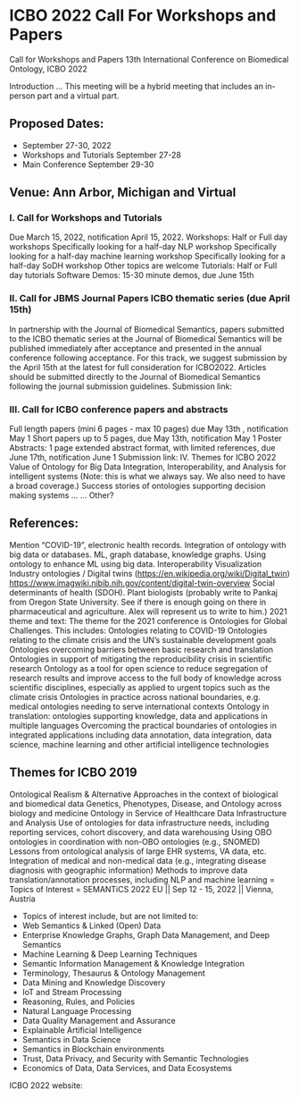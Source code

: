# ICBO 2022 Call For Workshops and Papers

Call for Workshops and Papers
13th International Conference on Biomedical Ontology, ICBO 2022

Introduction ... 
This meeting will be a hybrid meeting that includes an in-person part and a virtual part.

## Proposed Dates: 
- September 27-30, 2022
- Workshops and Tutorials September 27-28
- Main Conference September 29-30

## Venue: Ann Arbor, Michigan and Virtual
### I. Call for Workshops and Tutorials
Due March 15, 2022, notification April 15, 2022.
Workshops: Half or Full day workshops
Specifically looking for a half-day NLP workshop
Specifically looking for a half-day machine learning workshop
Specifically looking for a half-day SoDH workshop
Other topics are welcome
Tutorials: Half or Full day tutorials
Software Demos: 15-30 minute demos, due June 15th
### II. Call for JBMS Journal Papers ICBO thematic series (due April 15th)
In partnership with the Journal of Biomedical Semantics, papers submitted to the ICBO thematic series at the Journal of Biomedical Semantics will be published immediately after acceptance and presented in the annual conference following acceptance. For this track, we suggest submission by the April 15th at the latest for full consideration for ICBO2022. Articles should be submitted directly to the Journal of Biomedical Semantics following the journal submission guidelines.
Submission link:
### III. Call for ICBO conference papers and abstracts 
Full length papers (mini 6 pages - max 10 pages) due May 13th , notification May 1
Short papers up to 5 pages, due May 13th, notification May 1
Poster Abstracts:  1 page extended abstract format, with limited references, due June 17th, notification June 1
Submission link:
IV. Themes for ICBO 2022
Value of Ontology for Big Data Integration, Interoperability, and Analysis for intelligent systems (Note: this is what we always say. We also need to have a broad coverage.)
Success stories of ontologies supporting decision making systems … … 
Other?

## References: 
Mention “COVID-19”, electronic health records. 
Integration of ontology with big data or databases. 
ML, graph database, knowledge graphs. Using ontology to enhance ML using big data.
Interoperability 
Visualization
Industry ontologies / Digital twins (https://en.wikipedia.org/wiki/Digital_twin) https://www.imagwiki.nibib.nih.gov/content/digital-twin-overview 
Social determinants of health (SDOH).
Plant biologists (probably write to Pankaj from Oregon State University. See if there is enough going on there in pharmaceutical and agriculture. Alex will represent us to write to him.) 
2021 theme and text:
The theme for the 2021 conference is Ontologies for Global Challenges. This includes: 
Ontologies relating to COVID-19
Ontologies relating to the climate crisis and the UN’s sustainable development goals
Ontologies overcoming barriers between basic research and translation
Ontologies in support of mitigating the reproducibility crisis in scientific research
Ontology as a tool for open science to reduce segregation of research results and improve access to the full body of knowledge across scientific disciplines, especially as applied to urgent topics such as the climate crisis
Ontologies in practice across national boundaries, e.g. medical ontologies needing to serve international contexts
Ontology in translation: ontologies supporting knowledge, data and applications in multiple languages
Overcoming the practical boundaries of ontologies in integrated applications including data annotation, data integration, data science, machine learning and other artificial intelligence technologies

## Themes for ICBO 2019
Ontological Realism & Alternative Approaches in the context of biological and biomedical data
Genetics, Phenotypes, Disease, and Ontology across biology and medicine
Ontology in Service of Healthcare Data Infrastructure and Analysis
Use of ontologies for data infrastructure needs, including reporting services, cohort discovery, and data warehousing
Using OBO ontologies in coordination with non-OBO ontologies (e.g., SNOMED)
Lessons from ontological analysis of large EHR systems, VA data, etc.
Integration of medical and non-medical data (e.g., integrating disease diagnosis with geographic information)
Methods to improve data translation/annotation processes, including NLP and machine learning
= Topics of Interest = SEMANTiCS 2022 EU || Sep 12 - 15, 2022 || Vienna, Austria
* Topics of interest include, but are not limited to:
* Web Semantics & Linked (Open) Data
* Enterprise Knowledge Graphs, Graph Data Management, and Deep Semantics
* Machine Learning & Deep Learning Techniques
* Semantic Information Management & Knowledge Integration
* Terminology, Thesaurus & Ontology Management
* Data Mining and Knowledge Discovery
* IoT and Stream Processing
* Reasoning, Rules, and Policies
* Natural Language Processing
* Data Quality Management and Assurance
* Explainable Artificial Intelligence
* Semantics in Data Science
* Semantics in Blockchain environments
* Trust, Data Privacy, and Security with Semantic Technologies
* Economics of Data, Data Services, and Data Ecosystems

ICBO 2022 website:
